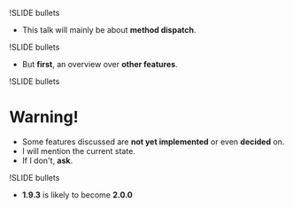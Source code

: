 !SLIDE bullets
* This talk will mainly be about **method dispatch**.

!SLIDE bullets
* But **first**, an overview over **other features**.

!SLIDE bullets
# Warning! #
* Some features discussed are **not yet implemented** or even **decided** on.
* I will mention the current state.
* If I don't, **ask**.

!SLIDE bullets
* **1.9.3** is likely to become **2.0.0**
